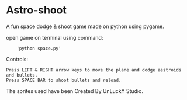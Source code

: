 # Astro-shoot
A fun space dodge & shoot game made on python using pygame.

open game on terminal using command:

		'python space.py'
		
Controls:

	Press LEFT & RIGHT arrow keys to move the plane and dodge aestroids and bullets.
	Press SPACE BAR to shoot bullets and reload. 

The sprites used have been Created By UnLuckY Studio.
